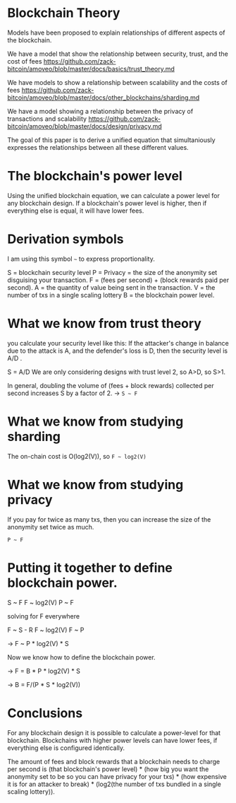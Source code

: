 Blockchain Theory
========

Models have been proposed to explain relationships of different aspects of the blockchain.

We have a model that show the relationship between security, trust, and the cost of fees https://github.com/zack-bitcoin/amoveo/blob/master/docs/basics/trust_theory.md

We have models to show a relationship between scalability and the costs of fees https://github.com/zack-bitcoin/amoveo/blob/master/docs/other_blockchains/sharding.md

We have a model showing a relationship between the privacy of transactions and scalability https://github.com/zack-bitcoin/amoveo/blob/master/docs/design/privacy.md

The goal of this paper is to derive a unified equation that simultaniously expresses the relationships between all these different values.

The blockchain's power level
========

Using the unified blockchain equation, we can calculate a power level for any blockchain design.
If a blockchain's power level is higher, then if everything else is equal, it will have lower fees.

Derivation symbols
========

I am using this symbol `~` to express proportionality.

S = blockchain security level
P = Privacy = the size of the anonymity set disguising your transaction.
F = (fees per second) + (block rewards paid per second).
A = the quantity of value being sent in the transaction.
V = the number of txs in a single scaling lottery
B = the blockchain power level.

What we know from trust theory
===========

you calculate your security level like this: If the attacker's change in balance due to the attack is A, and the defender's loss is D, then the security level is A/D .

S = A/D
We are only considering designs with trust level 2, so A>D, so S>1.

In general, doubling the volume of (fees + block rewards) collected per second increases S by a factor of 2.
-> `S ~ F`

What we know from studying sharding
==========

The on-chain cost is O(log2(V)), so `F ~ log2(V)`


What we know from studying privacy
=========

If you pay for twice as many txs, then you can increase the size of the anonymity set twice as much.

`P ~ F`

Putting it together to define blockchain power.
=========

S ~ F
F ~ log2(V)
P ~ F

solving for F everywhere

F ~ S - R
F ~ log2(V)
F ~ P

-> F ~ P * log2(V) * S

Now we know how to define the blockchain power.

-> F = B * P * log2(V) * S

-> B = F/(P * S * log2(V))

Conclusions
========

For any blockchain design it is possible to calculate a power-level for that blockchain.
Blockchains with higher power levels can have lower fees, if everything else is configured identically.

The amount of fees and block rewards that a blockchain needs to charge per second is (that blockchain's power level) * (how big you want the anonymity set to be so you can have privacy for your txs) * (how expensive it is for an attacker to break) * (log2(the number of txs bundled in a single scaling lottery)).
